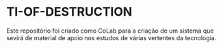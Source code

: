 # TI-OF-DESTRUCTION
Este repositório foi criado como CoLab para a criação de um sistema que sevirá de material de apoio nos estudos de várias vertentes da tecnologia.
